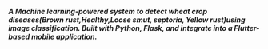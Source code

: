 ***A Machine learning-powered system to detect wheat crop diseases(Brown rust,Healthy,Loose smut, septoria, Yellow rust)using image classification. Built with Python, Flask, and integrate into a Flutter-based mobile application.***
